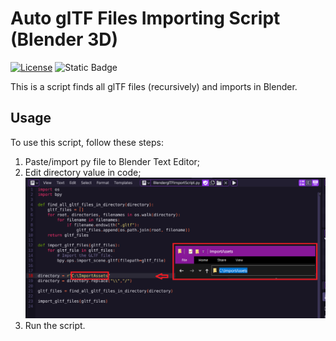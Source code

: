 # Auto glTF Files Importing Script (Blender 3D)
[![License](https://img.shields.io/badge/License-MIT-yellow.svg)](https://github.com/your-username/your-repository/blob/master/LICENSE)
![Static Badge](https://img.shields.io/badge/Blender%20ver.%20-%20%3E%203.0%20-%20Yellow)


This is a script finds all glTF files (recursively) and imports in Blender.

## Usage

To use this script, follow these steps:

1. Paste/import py file to Blender Text Editor;
2. Edit directory value in code;
  ![A cat](PrintScreen.png)
3. Run the script.
